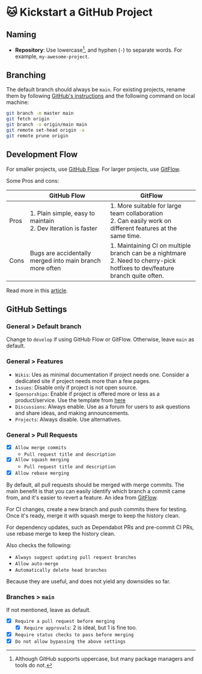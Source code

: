 # 🐱 Kickstart a GitHub Project

## Naming

- **Repository**: Use lowercase[^1], and hyphen (`-`) to separate words. For example, `my-awesome-project`.

[^1]: Although GitHub supports uppercase, but many package managers and tools do not.

## Branching

The default branch should always be `main`. For existing projects, rename them by following [GitHub's instructions](https://docs.github.com/en/github/administering-a-repository/renaming-a-branch) and the following command on local machine:

```bash
git branch -m master main
git fetch origin
git branch -u origin/main main
git remote set-head origin -a
git remote prune origin
```

## Development Flow

For smaller projects, use [GitHub Flow](https://githubflow.github.io/). For larger projects, use [GitFlow](https://nvie.com/posts/a-successful-git-branching-model/).

Some Pros and cons:

|      | GitHub Flow                                                      | GitFlow                                                                                                                        |
| ---- | ---------------------------------------------------------------- | ------------------------------------------------------------------------------------------------------------------------------ |
| Pros | 1. Plain simple, easy to maintain<br/>2. Dev iteration is faster | 1. More suitable for large team collaboration<br/>2. Can easily work on different features at the same time.                   |
| Cons | Bugs are accidentally merged into main branch more often         | 1. Maintaining CI on multiple branch can be a nightmare<br/>2. Need to cherry-pick hotfixes to dev/feature branch quite often. |

Read more in this [article](https://www.alexhyett.com/git-flow-github-flow/).

## GitHub Settings

### General > Default branch

Change to `develop` if using GitHub Flow or GitFlow. Otherwise, leave `main` as default.

### General > Features

- `Wikis`: Ues as minimal documentation if project needs one. Consider a dedicated site if project needs more than a few pages.
- `Issues`: Disable only if project is not open source.
- `Sponsorships`: Enable if project is offered more or less as a product/service. Use the template from [here](https://github.com/tomy0000000/github/blob/main/.github/FUNDING.yml)
- `Discussions`: Always enable. Use as a forum for users to ask questions and share ideas, and making announcements.
- `Projects`: Always disable. Use alternatives.

### General > Pull Requests

- [x] `Allow merge commits`
  - `Pull request title and description`
- [x] `Allow squash merging`
  - `Pull request title and description`
- [x] `Allow rebase merging`

By default, all pull requests should be merged with merge commits. The main benefit is that you can easily identify which branch a commit came from, and it's easier to revert a feature. An idea from [GitFlow](https://nvie.com/posts/a-successful-git-branching-model/#incorporating-a-finished-feature-on-develop).

For CI changes, create a new branch and push commits there for testing. Once it's ready, merge it with squash merge to keep the history clean.

For dependency updates, such as Dependabot PRs and pre-commit CI PRs, use rebase merge to keep the history clean.

Also checks the following:

- `Always suggest updating pull request branches`
- `Allow auto-merge`
- `Automatically delete head branches`

Because they are useful, and does not yield any downsides so far.

### Branches > `main`

If not mentioned, leave as default.

- [x] `Require a pull request before merging`
  - [x] `Require approvals`: 2 is ideal, but 1 is fine too.
- [x] `Require status checks to pass before merging`
- [x] `Do not allow bypassing the above settings`
